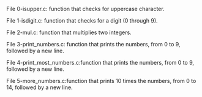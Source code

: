 File 0-isupper.c: function that checks for uppercase character.

File 1-isdigit.c: function that checks for a digit (0 through 9).

File 2-mul.c: function that multiplies two integers.

File 3-print_numbers.c:  function that prints the numbers, from 0 to 9, followed by a new line.

File 4-print_most_numbers.c:function that prints the numbers, from 0 to 9, followed by a new line.

File 5-more_numbers.c:function that prints 10 times the numbers, from 0 to 14, followed by a new line.


